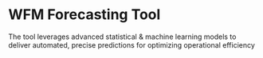 # WFM Forecasting Tool

The tool leverages advanced statistical & machine learning models to deliver automated, precise predictions for optimizing operational efficiency